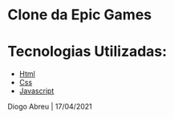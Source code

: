 # Clone da Epic Games

# Tecnologias Utilizadas:
- [Html](https://developer.mozilla.org/en-US/docs/Web/HTML)
- [Css](https://developer.mozilla.org/en-US/docs/Web/CSS)
- [Javascript](https://developer.mozilla.org/en-US/docs/Web/JavaScript)

Diogo Abreu | 17/04/2021
